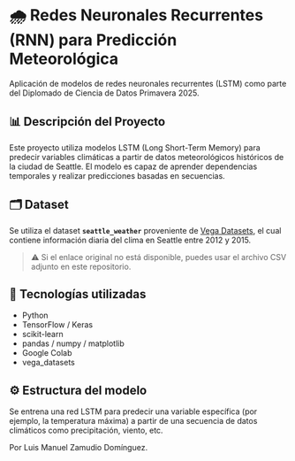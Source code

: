 # 🌧️ Redes Neuronales Recurrentes (RNN) para Predicción Meteorológica

Aplicación de modelos de redes neuronales recurrentes (LSTM) como parte del Diplomado de Ciencia de Datos Primavera 2025.

## 📊 Descripción del Proyecto

Este proyecto utiliza modelos LSTM (Long Short-Term Memory) para predecir variables climáticas a partir de datos meteorológicos históricos de la ciudad de Seattle. El modelo es capaz de aprender dependencias temporales y realizar predicciones basadas en secuencias.

## 🗂️ Dataset

Se utiliza el dataset **`seattle_weather`** proveniente de [Vega Datasets](https://github.com/vega/vega/blob/main/docs/data/seattle-weather.csv), el cual contiene información diaria del clima en Seattle entre 2012 y 2015.

> ⚠️ Si el enlace original no está disponible, puedes usar el archivo CSV adjunto en este repositorio.

## 🧠 Tecnologías utilizadas

- Python
- TensorFlow / Keras
- scikit-learn
- pandas / numpy / matplotlib
- Google Colab
- vega_datasets

## ⚙️ Estructura del modelo

Se entrena una red LSTM para predecir una variable específica (por ejemplo, la temperatura máxima) a partir de una secuencia de datos climáticos como precipitación, viento, etc.

Por Luis Manuel Zamudio Domínguez.

